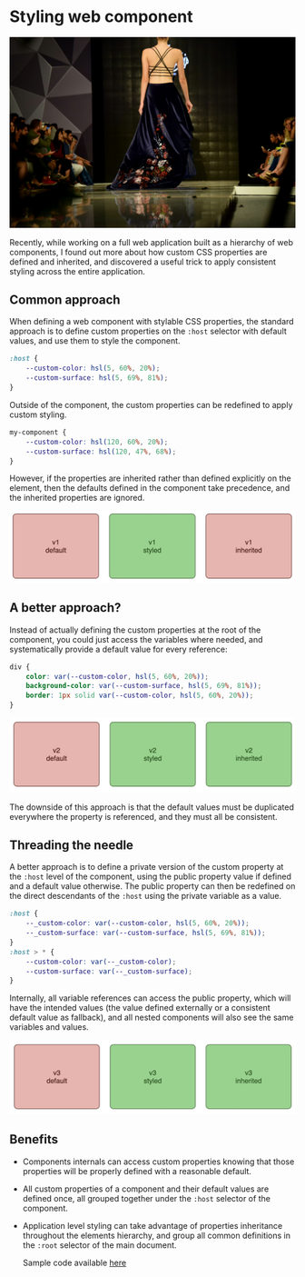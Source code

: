 # Styling web component

![splash](images/splash.jpg)


Recently, while working on a full web application built as a hierarchy of web
components, I found out more about how custom CSS properties are defined and
inherited, and discovered a useful trick to apply consistent styling across the
entire application.

## Common approach

When defining a web component with stylable CSS properties, the standard
approach is to define custom properties on the `:host` selector with default
values, and use them to style the component.

```css
:host {
    --custom-color: hsl(5, 60%, 20%);
    --custom-surface: hsl(5, 69%, 81%);
}
```

Outside of the component, the custom properties can be redefined to apply custom
styling.

```css
my-component {
    --custom-color: hsl(120, 60%, 20%);
    --custom-surface: hsl(120, 47%, 68%);
}
```

However, if the properties are inherited rather than defined explicitly on the
element, then the defaults defined in the component take precedence, and the
inherited properties are ignored.

![v1](images/v1.jpg)

## A better approach?

Instead of actually defining the custom properties at the root of the component,
you could just access the variables where needed, and systematically provide a
default value for every reference:

```css
div {
    color: var(--custom-color, hsl(5, 60%, 20%));
    background-color: var(--custom-surface, hsl(5, 69%, 81%));
    border: 1px solid var(--custom-color, hsl(5, 60%, 20%));
}
```


![v2](images/v2.jpg)

The downside of this approach is that the default values must be duplicated
everywhere the property is referenced, and they must all be consistent.

## Threading the needle

A better approach is to define a private version of the custom  property
at the `:host` level of the component, using the public property value if
defined and a default value otherwise. The public property can then be redefined
on the direct descendants of the `:host` using the private variable as a value.

```css
:host {
    --_custom-color: var(--custom-color, hsl(5, 60%, 20%));
    --_custom-surface: var(--custom-surface, hsl(5, 69%, 81%));
}
:host > * {
    --custom-color: var(--_custom-color);
    --custom-surface: var(--_custom-surface);
}
```

Internally, all variable references can access the public property, which will
have the intended values (the value defined externally or a consistent default
value as fallback), and all nested components will also see the same variables
and values.

![v3](images/v3.jpg)

## Benefits

- Components internals can access custom properties knowing that those
  properties will be properly defined with a reasonable default.
- All custom properties of a component and their default values are defined
  once, all grouped together under the `:host` selector of the component.
- Application level styling can take advantage of properties inheritance
  throughout the elements hierarchy, and group all common definitions in the
  `:root` selector of the main document.

  Sample code available [here](https://github.com/maargenton/articles/2022-05-styling-wc)
